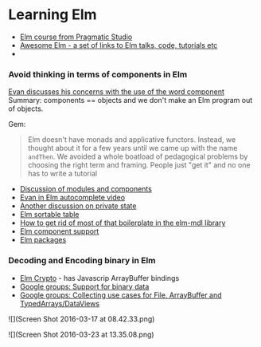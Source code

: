 # Learning Elm

* [Elm course from Pragmatic Studio](https://pragmaticstudio.com/courses/elm)
* [Awesome Elm - a set of links to Elm talks, code, tutorials etc](https://github.com/isRuslan/awesome-elm)
* 

### Avoid thinking in terms of components in Elm

[Evan discusses his concerns with the use of the word component](https://www.reddit.com/r/elm/comments/4xsqhd/practical_examples_in_elm/?)
Summary: components == objects and we don't make an Elm program out of objects.

Gem:

> Elm doesn't have monads and applicative functors. Instead, we thought about it for a few years until we came up with the name `andThen`. We avoided a whole boatload of pedagogical problems by choosing the right term and framing. People just "get it" and no one has to write a tutorial

* [Discussion of modules and components](utm_source=DailyDrip+Elm+Public+List&utm_campaign=3fd10707d0-Elm_Weekly_Drip_20_8_27_2016&utm_medium=email&utm_term=0_5663aebb97-3fd10707d0-142982941#!topic/elm-discuss/_cfOu88oCx4)
* [Evan in Elm autocomplete video](https://www.youtube.com/watch?v=KSuCYUqY058&feature=youtu.be&t=1h14m50s)
* [Another discussion on private state](https://groups.google.com/forum/?utm_source=DailyDrip+Elm+Public+List&utm_campaign=3fd10707d0-Elm_Weekly_Drip_20_8_27_2016&utm_medium=email&utm_term=0_5663aebb97-3fd10707d0-142982941#!topic/elm-discuss/_cfOu88oCx4)
* [Elm sortable table](https://github.com/evancz/elm-sortable-table)
* [How to get rid of most of that boilerplate in the elm-mdl library ](https://medium.com/@debois/elm-components-3d9c00c6c612#.b8euskn3z)
* [Elm component support](http://package.elm-lang.org/packages/emtenet/elm-component-support/1.0.0)
* [Elm packages](http://package.elm-lang.org)


### Decoding and Encoding binary in Elm

* [Elm Crypto](https://github.com/Strikeskids/elm-crypto) - has Javascrip ArrayBuffer bindings
* [Google groups: Support for binary data](https://groups.google.com/forum/#!topic/elm-discuss/spr621OlUeo)
* [Google groups: Collecting use cases for File, ArrayBuffer and TypedArrays/DataViews](https://groups.google.com/forum/#!topic/elm-discuss/u_ui3PlDwLc)

![](Screen Shot 2016-03-17 at 08.42.33.png)

![](Screen Shot 2016-03-23 at 13.35.08.png)

